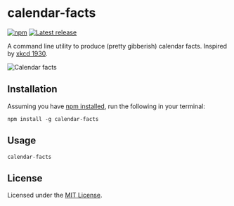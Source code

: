 # calendar-facts

[![npm](https://img.shields.io/npm/v/calendar-facts.svg)](//npmjs.com/package/calendar-facts)
[![Latest release](https://img.shields.io/github/release/shreyasminocha/calendar-facts.svg)](//github.com/shreyasminocha/calendar-facts/releases/latest)

A command line utility to produce (pretty gibberish) calendar facts. Inspired by [xkcd 1930](//xkcd.com/1930).

![Calendar facts](https://imgs.xkcd.com/comics/calendar_facts_2x.png)

## Installation

Assuming you have [npm installed](//www.npmjs.com/get-npm), run the following in your terminal:

```shell
npm install -g calendar-facts
```

## Usage

```shell
calendar-facts
```

## License

Licensed under the [MIT License](//shreyas.mit-license.org/2017).
